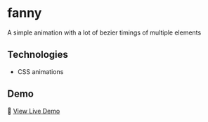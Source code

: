 # fanny

A simple animation with a lot of bezier timings of multiple elements

## Technologies

- CSS animations

## Demo

🔗 [View Live Demo](https://sgrisak.github.io/fanny/)
